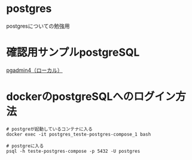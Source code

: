 # postgres
postgresについての勉強用

# 確認用サンプルpostgreSQL
[pgadmin4（ローカル）](http://localhost:16543/)

# dockerのpostgreSQLへのログイン方法
```
# postgreが起動しているコンテナに入る
docker exec -it postgres_teste-postgres-compose_1 bash

# postgreに入る
psql -h teste-postgres-compose -p 5432 -U postgres
```

